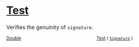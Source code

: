 # [Test](./Verifier-100664119.md)

Verifies the genuinity of `signature`.

<sub>[Double](https://docs.microsoft.com/en-us/dotnet/api/System.Double)</sub><img width=200/><sub>[Test](./Verifier-100664119.md) ( [`Signature`](./../../Signature.md) )</sub><br>


